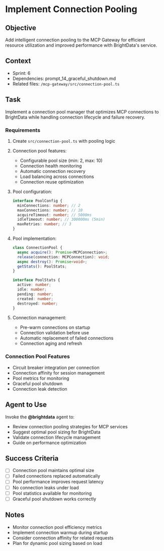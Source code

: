 # Implement Connection Pooling

## Objective

Add intelligent connection pooling to the MCP Gateway for efficient resource utilization and improved performance with BrightData's service.

## Context

- Sprint: 6
- Dependencies: prompt_14_graceful_shutdown.md
- Related files: `/mcp-gateway/src/connection-pool.ts`

## Task

Implement a connection pool manager that optimizes MCP connections to BrightData while handling connection lifecycle and failure recovery.

### Requirements

1. Create `src/connection-pool.ts` with pooling logic
2. Connection pool features:
   - Configurable pool size (min: 2, max: 10)
   - Connection health monitoring
   - Automatic connection recovery
   - Load balancing across connections
   - Connection reuse optimization
3. Pool configuration:
   ```typescript
   interface PoolConfig {
     minConnections: number; // 2
     maxConnections: number; // 10
     acquireTimeout: number; // 5000ms
     idleTimeout: number; // 300000ms (5min)
     maxRetries: number; // 3
   }
   ```
4. Pool implementation:

   ```typescript
   class ConnectionPool {
     async acquire(): Promise<MCPConnection>;
     release(connection: MCPConnection): void;
     async destroy(): Promise<void>;
     getStats(): PoolStats;
   }

   interface PoolStats {
     active: number;
     idle: number;
     pending: number;
     created: number;
     destroyed: number;
   }
   ```

5. Connection management:
   - Pre-warm connections on startup
   - Connection validation before use
   - Automatic replacement of failed connections
   - Connection aging and refresh

### Connection Pool Features

- Circuit breaker integration per connection
- Connection affinity for session management
- Pool metrics for monitoring
- Graceful pool shutdown
- Connection leak detection

## Agent to Use

Invoke the **@brightdata** agent to:

- Review connection pooling strategies for MCP services
- Suggest optimal pool sizing for BrightData
- Validate connection lifecycle management
- Guide on performance optimization

## Success Criteria

- [ ] Connection pool maintains optimal size
- [ ] Failed connections replaced automatically
- [ ] Pool performance improves request latency
- [ ] No connection leaks under load
- [ ] Pool statistics available for monitoring
- [ ] Graceful pool shutdown works correctly

## Notes

- Monitor connection pool efficiency metrics
- Implement connection warmup during startup
- Consider connection affinity for related requests
- Plan for dynamic pool sizing based on load
